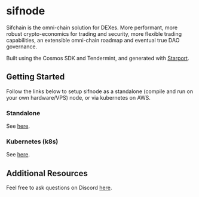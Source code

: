 # sifnode

Sifchain is the omni-chain solution for DEXes. More performant, more robust crypto-economics for trading and security, more flexible trading capabilities, an extensible omni-chain roadmap and eventual true DAO governance.

Built using the Cosmos SDK and Tendermint, and generated with [Starport](https://github.com/tendermint/starport).

## Getting Started

Follow the links below to setup sifnode as a standalone (compile and run on your own hardware/VPS) node, or via kubernetes on AWS.

### Standalone

See [here](https://github.com/Sifchain/sifnode/tree/master/docs/chainOps/standalone/README.md).

### Kubernetes (k8s)

See [here](https://github.com/Sifchain/sifnode/tree/master/docs/chainOps/k8s/README.md).

## Additional Resources

Feel free to ask questions on Discord [here](https://discord.gg/vdNRZBttC8).
